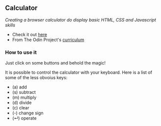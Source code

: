 ## Calculator

_Creating a browser calculator do display basic HTML, CSS and Javascript skills_

* Check it out [here](https://pudu87.github.io/calculator/)
* From The Odin Project's [curriculum](https://www.theodinproject.com/paths/foundations/courses/foundations/lessons/calculator)

### How to use it

Just click on some buttons and behold the magic!

It is possible to control the calculator with your keyboard. Here is a list of some of the less obvoius keys:
* (a)  add 
* (s)  subtract 
* (m)  multiply 
* (d)  divide
* (c)  clear
* (-)  change sign
* (↵)  operate
